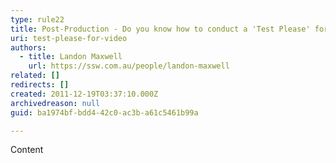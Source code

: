 ```yaml
---
type: rule22
title: Post-Production - Do you know how to conduct a 'Test Please' for video?
uri: test-please-for-video
authors:
  - title: Landon Maxwell
    url: https://ssw.com.au/people/landon-maxwell
related: []
redirects: []
created: 2011-12-19T03:37:10.000Z
archivedreason: null
guid: ba1974bf-bdd4-42c0-ac3b-a61c5461b99a

---
```


Content